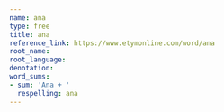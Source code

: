```yaml
---
name: ana
type: free
title: ana
reference_link: https://www.etymonline.com/word/ana
root_name: 
root_language: 
denotation: 
word_sums:
- sum: 'Ana + '
  respelling: ana
---
```

